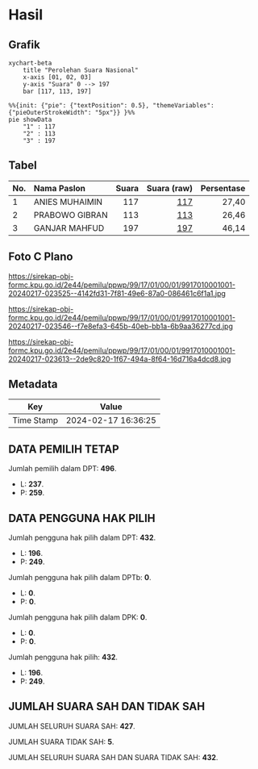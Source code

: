 # Hasil

## Grafik

```mermaid
xychart-beta
    title "Perolehan Suara Nasional"
    x-axis [01, 02, 03]
    y-axis "Suara" 0 --> 197
    bar [117, 113, 197]
```

```mermaid
%%{init: {"pie": {"textPosition": 0.5}, "themeVariables": {"pieOuterStrokeWidth": "5px"}} }%%
pie showData
    "1" : 117
    "2" : 113
    "3" : 197
```

## Tabel

| No. | Nama Paslon    | Suara | Suara (raw) | Persentase |
|:--- |:-------------- | -----:| -----------:| ----------:|
| 1   | ANIES MUHAIMIN | 117   | [117][p-1]  | 27,40      |
| 2   | PRABOWO GIBRAN | 113   | [113][p-2]  | 26,46      |
| 3   | GANJAR MAHFUD  | 197   | [197][p-3]  | 46,14      |


[p-1]: https://github.com/gigit-pemilu/pemilu-2024/blob/main/pilpres/hitung-suara/sub/99-luar-negeri/sub/17-berlin-jerman/sub/01-berlin-jerman/sub/0001-berlin-jerman/sub/001-pos-001/sub/paslon-1.txt
[p-2]: https://github.com/gigit-pemilu/pemilu-2024/blob/main/pilpres/hitung-suara/sub/99-luar-negeri/sub/17-berlin-jerman/sub/01-berlin-jerman/sub/0001-berlin-jerman/sub/001-pos-001/sub/paslon-2.txt
[p-3]: https://github.com/gigit-pemilu/pemilu-2024/blob/main/pilpres/hitung-suara/sub/99-luar-negeri/sub/17-berlin-jerman/sub/01-berlin-jerman/sub/0001-berlin-jerman/sub/001-pos-001/sub/paslon-3.txt

## Foto C Plano

https://sirekap-obj-formc.kpu.go.id/2e44/pemilu/ppwp/99/17/01/00/01/9917010001001-20240217-023525--4142fd31-7f81-49e6-87a0-086461c6f1a1.jpg

https://sirekap-obj-formc.kpu.go.id/2e44/pemilu/ppwp/99/17/01/00/01/9917010001001-20240217-023546--f7e8efa3-645b-40eb-bb1a-6b9aa36277cd.jpg

https://sirekap-obj-formc.kpu.go.id/2e44/pemilu/ppwp/99/17/01/00/01/9917010001001-20240217-023613--2de9c820-1f67-494a-8f64-16d716a4dcd8.jpg


## Metadata

| Key        | Value               |
| ---------- | ------------------- |
| Time Stamp | 2024-02-17 16:36:25 |


## DATA PEMILIH TETAP

Jumlah pemilih dalam DPT: **496**.
 * L: **237**.
 * P: **259**.

## DATA PENGGUNA HAK PILIH

Jumlah pengguna hak pilih dalam DPT: **432**.
 * L: **196**.
 * P: **249**.

Jumlah pengguna hak pilih dalam DPTb: **0**.
 * L: **0**.
 * P: **0**.

Jumlah pengguna hak pilih dalam DPK: **0**.
 * L: **0**.
 * P: **0**.

Jumlah pengguna hak pilih: **432**.
 * L: **196**.
 * P: **249**.

## JUMLAH SUARA SAH DAN TIDAK SAH

JUMLAH SELURUH SUARA SAH: **427**.

JUMLAH SUARA TIDAK SAH: **5**.

JUMLAH SELURUH SUARA SAH DAN SUARA TIDAK SAH: **432**.


